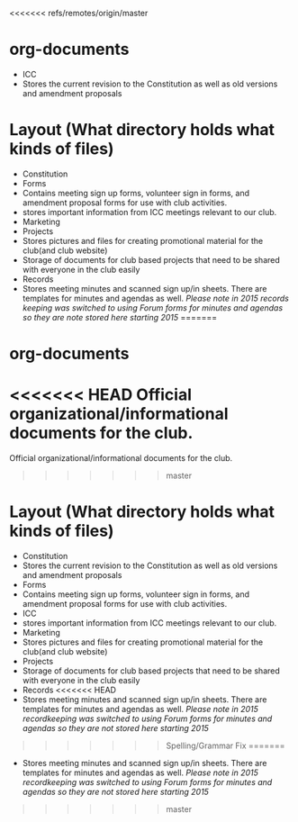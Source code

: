 <<<<<<< refs/remotes/origin/master
# org-documents

- ICC
 - Stores the current revision to the Constitution as well as old versions and amendment proposals
# Layout (What directory holds what kinds of files)
- Constitution
- Forms
 - Contains meeting sign up forms, volunteer sign in forms, and amendment proposal forms for use with club activities.
 - stores important information from ICC meetings relevant to our club.
- Marketing
- Projects
 - Stores pictures and files for creating promotional material for the club(and club website)
 - Storage of documents for club based projects that need to be shared with everyone in the club easily
- Records
 - Stores meeting minutes and scanned sign up/in sheets. There are templates for minutes and agendas as well. *Please note in 2015 records keeping was switched to using Forum forms for minutes and agendas so they are note stored here starting 2015*
=======
# org-documents
<<<<<<< HEAD
Official organizational/informational documents for the club.
=======

Official organizational/informational documents for the club.

>>>>>>> master

# Layout (What directory holds what kinds of files)
- Constitution
 - Stores the current revision to the Constitution as well as old versions and amendment proposals
- Forms
 - Contains meeting sign up forms, volunteer sign in forms, and amendment proposal forms for use with club activities.
- ICC
 - stores important information from ICC meetings relevant to our club.
- Marketing
 - Stores pictures and files for creating promotional material for the club(and club website)
- Projects
 - Storage of documents for club based projects that need to be shared with everyone in the club easily
- Records
<<<<<<< HEAD
 - Stores meeting minutes and scanned sign up/in sheets. There are templates for minutes and agendas as well. *Please note in 2015 recordkeeping was switched to using Forum forms for minutes and agendas so they are not stored here starting 2015*
>>>>>>> Spelling/Grammar Fix
=======

 - Stores meeting minutes and scanned sign up/in sheets. There are templates for minutes and agendas as well. *Please note in 2015 recordkeeping was switched to using Forum forms for minutes and agendas so they are not stored here starting 2015*
>>>>>>> master
